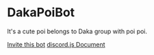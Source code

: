 # DakaPoiBot
It's a cute poi belongs to Daka group with poi poi.

[Invite this bot](https://discordapp.com/oauth2/authorize?client_id=464687748242997248&scope=bot)
[discord.js Document](https://discord.js.org/#/docs/main/stable/general/welcome)
